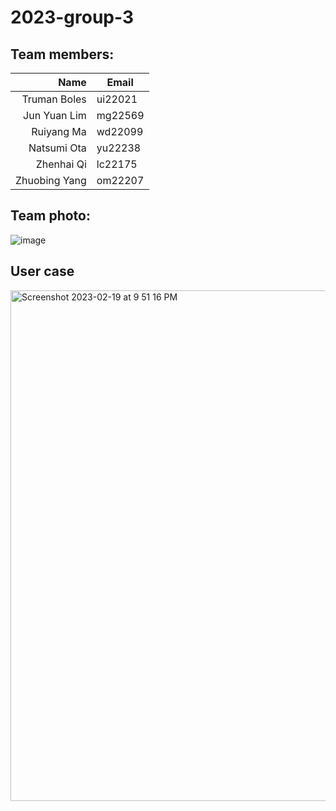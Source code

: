 # 2023-group-3

## Team members:

| Name | Email |
|-----:|---------------|
|Truman Boles| ui22021 |
|Jun Yuan Lim| mg22569 |
|Ruiyang Ma| wd22099 |
|Natsumi Ota| yu22238  |
|Zhenhai Qi| lc22175 |
|Zhuobing Yang| om22207 |

## Team photo:

![image](https://github.com/UoB-COMSM0110/2023-group-3/blob/main/teamphoto.jpeg)

## User case

<img width="817" alt="Screenshot 2023-02-19 at 9 51 16 PM" src="https://user-images.githubusercontent.com/107358541/219977489-92903d03-6f6b-47d8-b6eb-80cc6dba904c.png">

